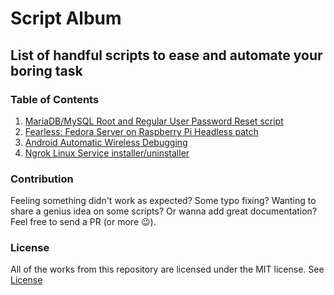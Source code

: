 # Script Album

## List of handful scripts to ease and automate your boring task

### Table of Contents

1. [MariaDB/MySQL Root and Regular User Password Reset script](MariaDB-MySQL-Password-Reset)
2. [Fearless: Fedora Server on Raspberry Pi Headless patch](Fearless-Fedora-Server-Raspberry-Pi-Patch)
3. [Android Automatic Wireless Debugging](Android-Automatic-Wireless-Debugging)
4. [Ngrok Linux Service installer/uninstaller](Ngrok-Linux-Service)

### Contribution

Feeling something didn't work as expected? Some typo fixing? Wanting to share a genius idea on some scripts? Or wanna add great documentation? Feel free to send a PR (or more 😉).

### License

All of the works from this repository are licensed under the MIT license.
See [License](LICENSE)
